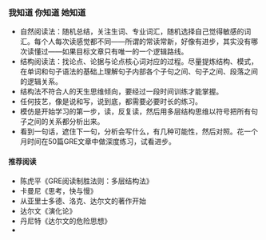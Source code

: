 ### 我知道 你知道 她知道
* 自然阅读法：随机总结，关注生词、专业词汇，随机选择自己觉得敏感的词汇。每个人每次读感觉都不同——所谓的常读常新，好像有进步，其实没有哪次读懂过——如果目标文章只有唯一的一个逻辑路线。
* 结构阅读法：找论点、论据与论点核心词对应的过程。尽量提炼结构、模式，在单词和句子语法的基础上理解句子内部各个子句之间、句子之间、段落之间的逻辑关系。
* 结构法不符合人的天生思维倾向，要经过一段时间训练才能掌握。
* 任何技艺，像是说和写，说到底，都需要必要时长的练习。
* 模仿是开始学习的第一步，读，反复读，然后用多层结构思维以符号把所有句子之间的关系都分析出来。
* 看到一句话，遮住下一句，分析会写什么，有几种可能性，然后对照。花一个月时间在50篇GRE文章中做深度练习，试看进步。
#### 推荐阅读
* 陈虎平《GRE阅读制胜法则：多层结构法》
* 卡曼尼《思考，快与慢》
* 从亚里士多德、洛克、达尔文的著作开始
* 达尔文《演化论》
* 丹尼特《达尔文的危险思想》
* 